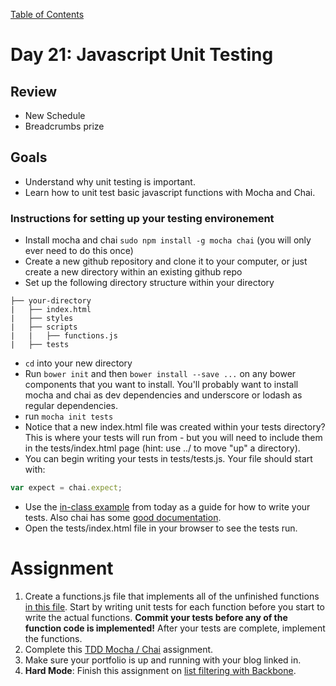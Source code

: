 [Table of Contents](/README.md)

# Day 21: Javascript Unit Testing

## Review
- New Schedule
- Breadcrumbs prize

## Goals
- Understand why unit testing is important.
- Learn how to unit test basic javascript functions with Mocha and Chai.

### Instructions for setting up your testing environement
- Install mocha and chai `sudo npm install -g mocha chai` (you will only ever need to do this once)
- Create a new github repository and clone it to your computer, or just create a new directory within an existing github repo
- Set up the following directory structure within your directory
```
├── your-directory
|   ├── index.html
|	├── styles
|	├── scripts
|   |	├── functions.js
|	├── tests
```
- `cd` into your new directory
- Run `bower init` and then `bower install --save ...` on any bower components that you want to install. You'll probably want to install mocha and chai as dev dependencies and underscore or lodash as regular dependencies.
- run `mocha init tests`
- Notice that a new index.html file was created within your tests directory? This is where your tests will run from - but you will need to include them in the tests/index.html page (hint: use ../ to move "up" a directory).
- You can begin writing your tests in tests/tests.js. Your file should start with:
```js
var expect = chai.expect;
```
- Use the [in-class example](/day-22/in-class/unit-testing-intro) from today as a guide for how to write your tests. Also chai has some [good documentation](http://chaijs.com/api/bdd/).
- Open the tests/index.html file in your browser to see the tests run.


# Assignment
1. Create a functions.js file that implements all of the unfinished functions [in this file](https://github.com/theironyard/js-assignments/blob/master/js-functions-practice/exercises-1.js). Start by writing unit tests for each function before you start to write the actual functions. **Commit your tests before any of the function code is implemented!** After your tests are complete, implement the functions.
2. Complete this [TDD Mocha / Chai](https://github.com/theironyard/js-assignments/tree/master/tdd-mocha-chai-1) assignment.
3. Make sure your portfolio is up and running with your blog linked in.
4. **Hard Mode**: Finish this assignment on [list filtering with Backbone](https://github.com/theironyard/js-assignments/tree/master/list-filtering-backbone-view).